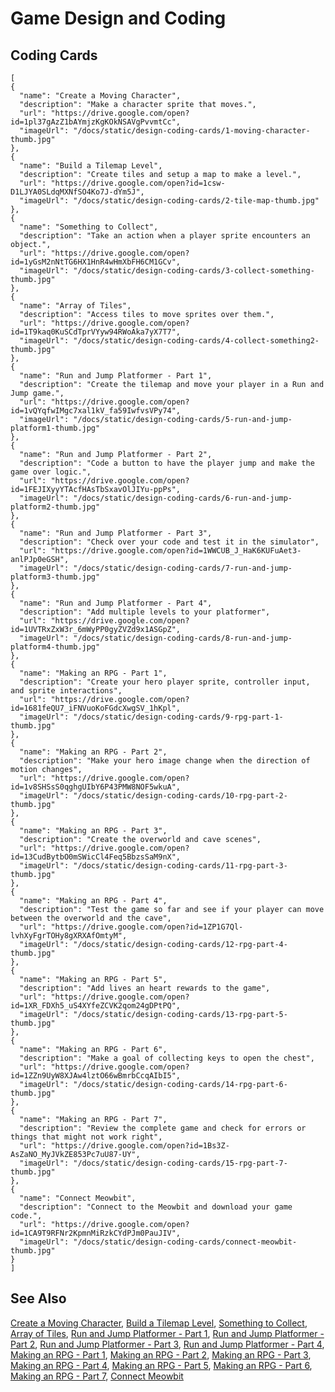 # Game Design and Coding

## Coding Cards

```codecard
[
{
  "name": "Create a Moving Character",
  "description": "Make a character sprite that moves.",
  "url": "https://drive.google.com/open?id=1pl37gAzZ1bAYmjzKgKOkNSAVgPvvmtCc",
  "imageUrl": "/docs/static/design-coding-cards/1-moving-character-thumb.jpg"
},
{
  "name": "Build a Tilemap Level",
  "description": "Create tiles and setup a map to make a level.",
  "url": "https://drive.google.com/open?id=1csw-D1LJYA0SLdqMXNfSO4Ko7J-dYm5J",
  "imageUrl": "/docs/static/design-coding-cards/2-tile-map-thumb.jpg"
},
{
  "name": "Something to Collect",
  "description": "Take an action when a player sprite encounters an object.",
  "url": "https://drive.google.com/open?id=1yGsM2nNtTG6HX1HnR4wHmXbFH6CM1GCv",
  "imageUrl": "/docs/static/design-coding-cards/3-collect-something-thumb.jpg"
},
{
  "name": "Array of Tiles",
  "description": "Access tiles to move sprites over them.",
  "url": "https://drive.google.com/open?id=1T9kaq0KuSCdTprVYyw94RWoAka7yX7T7",
  "imageUrl": "/docs/static/design-coding-cards/4-collect-something2-thumb.jpg"
},
{
  "name": "Run and Jump Platformer - Part 1",
  "description": "Create the tilemap and move your player in a Run and Jump game.",
  "url": "https://drive.google.com/open?id=1vQYqfwIMgc7xal1kV_fa59IwfvsVPy74",
  "imageUrl": "/docs/static/design-coding-cards/5-run-and-jump-platform1-thumb.jpg"
},
{
  "name": "Run and Jump Platformer - Part 2",
  "description": "Code a button to have the player jump and make the game over logic.",
  "url": "https://drive.google.com/open?id=1FEJIXyyYTAcfHAsTbSxavOlJIYu-ppPs",
  "imageUrl": "/docs/static/design-coding-cards/6-run-and-jump-platform2-thumb.jpg"
},
{
  "name": "Run and Jump Platformer - Part 3",
  "description": "Check over your code and test it in the simulator",
  "url": "https://drive.google.com/open?id=1WWCUB_J_HaK6KUFuAet3-anlPJp0eGSH",
  "imageUrl": "/docs/static/design-coding-cards/7-run-and-jump-platform3-thumb.jpg"
},
{
  "name": "Run and Jump Platformer - Part 4",
  "description": "Add multiple levels to your platformer",
  "url": "https://drive.google.com/open?id=1UVTRxZxW3r_6mWyPP0gyZVZd9x1ASGpZ",
  "imageUrl": "/docs/static/design-coding-cards/8-run-and-jump-platform4-thumb.jpg"
},
{
  "name": "Making an RPG - Part 1",
  "description": "Create your hero player sprite, controller input, and sprite interactions",
  "url": "https://drive.google.com/open?id=1681feQU7_iFNVuoKoFGdcXwgSV_1hKpl",
  "imageUrl": "/docs/static/design-coding-cards/9-rpg-part-1-thumb.jpg"
},
{
  "name": "Making an RPG - Part 2",
  "description": "Make your hero image change when the direction of motion changes",
  "url": "https://drive.google.com/open?id=1v8SHSsS0qghgUIbY6P43PMW8NOF5wkuA",
  "imageUrl": "/docs/static/design-coding-cards/10-rpg-part-2-thumb.jpg"
},
{
  "name": "Making an RPG - Part 3",
  "description": "Create the overworld and cave scenes",
  "url": "https://drive.google.com/open?id=13CudBytbO0mSWicCl4Feq5BbzsSaM9nX",
  "imageUrl": "/docs/static/design-coding-cards/11-rpg-part-3-thumb.jpg"
},
{
  "name": "Making an RPG - Part 4",
  "description": "Test the game so far and see if your player can move between the overworld and the cave",
  "url": "https://drive.google.com/open?id=1ZP1G7Ql-lvhXyFgrTOHy8gXRXAfOmtyM",
  "imageUrl": "/docs/static/design-coding-cards/12-rpg-part-4-thumb.jpg"
},
{
  "name": "Making an RPG - Part 5",
  "description": "Add lives an heart rewards to the game",
  "url": "https://drive.google.com/open?id=1XR_FDXh5_uS4XYfeZCVK2qom24gDPtPQ",
  "imageUrl": "/docs/static/design-coding-cards/13-rpg-part-5-thumb.jpg"
},
{
  "name": "Making an RPG - Part 6",
  "description": "Make a goal of collecting keys to open the chest",
  "url": "https://drive.google.com/open?id=1ZZn9UyW8XJAw4lztO66wBmrbCcqAIbI5",
  "imageUrl": "/docs/static/design-coding-cards/14-rpg-part-6-thumb.jpg"
},
{
  "name": "Making an RPG - Part 7",
  "description": "Review the complete game and check for errors or things that might not work right",
  "url": "https://drive.google.com/open?id=1Bs3Z-AsZaNO_MyJVkZE853Pc7uU87-UY",
  "imageUrl": "/docs/static/design-coding-cards/15-rpg-part-7-thumb.jpg"
},
{
  "name": "Connect Meowbit",
  "description": "Connect to the Meowbit and download your game code.",
  "url": "https://drive.google.com/open?id=1CA9T9RFNr2KpmnMiRzkCYdPJm0PauJIV",
  "imageUrl": "/docs/static/design-coding-cards/connect-meowbit-thumb.jpg"
}
]
```

## See Also

[Create a Moving Character](https://drive.google.com/open?id=1pl37gAzZ1bAYmjzKgKOkNSAVgPvvmtCc),
[Build a Tilemap Level](https://drive.google.com/open?id=1csw-D1LJYA0SLdqMXNfSO4Ko7J-dYm5J),
[Something to Collect](https://drive.google.com/open?id=1yGsM2nNtTG6HX1HnR4wHmXbFH6CM1GCv),
[Array of Tiles](https://drive.google.com/open?id=1T9kaq0KuSCdTprVYyw94RWoAka7yX7T7),
[Run and Jump Platformer - Part 1](https://drive.google.com/open?id=1vQYqfwIMgc7xal1kV_fa59IwfvsVPy74),
[Run and Jump Platformer - Part 2](https://drive.google.com/open?id=1FEJIXyyYTAcfHAsTbSxavOlJIYu-ppPs),
[Run and Jump Platformer - Part 3](https://drive.google.com/open?id=1WWCUB_J_HaK6KUFuAet3-anlPJp0eGSH),
[Run and Jump Platformer - Part 4](https://drive.google.com/open?id=1UVTRxZxW3r_6mWyPP0gyZVZd9x1ASGpZ),
[Making an RPG - Part 1](https://drive.google.com/open?id=1681feQU7_iFNVuoKoFGdcXwgSV_1hKpl),
[Making an RPG - Part 2](https://drive.google.com/open?id=1v8SHSsS0qghgUIbY6P43PMW8NOF5wkuA),
[Making an RPG - Part 3](https://drive.google.com/open?id=13CudBytbO0mSWicCl4Feq5BbzsSaM9nX),
[Making an RPG - Part 4](https://drive.google.com/open?id=1ZP1G7Ql-lvhXyFgrTOHy8gXRXAfOmtyM),
[Making an RPG - Part 5](https://drive.google.com/open?id=1XR_FDXh5_uS4XYfeZCVK2qom24gDPtPQ),
[Making an RPG - Part 6](https://drive.google.com/open?id=1ZZn9UyW8XJAw4lztO66wBmrbCcqAIbI5),
[Making an RPG - Part 7](https://drive.google.com/open?id=1Bs3Z-AsZaNO_MyJVkZE853Pc7uU87-UY),
[Connect Meowbit](https://drive.google.com/open?id=1CA9T9RFNr2KpmnMiRzkCYdPJm0PauJIV)
